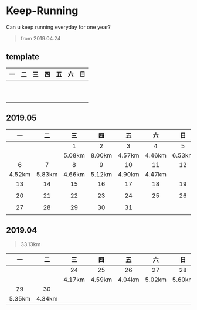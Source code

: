 # Keep-Running

Can u keep running everyday for one year?

> from 2019.04.24

## template

| 一| 二| 三| 四| 五| 六| 日|
|:-:|:-:|:-:|:-:|:-:|:-:|:-:|
||||||||
||||||||
||||||||
||||||||
||||||||
||||||||
||||||||
||||||||
||||||||
||||||||

## 2019.05

| 一| 二| 三| 四| 五| 六| 日|
|:-:|:-:|:-:|:-:|:-:|:-:|:-:|
| | |1|2|3|4|5|
| | |5.08km|8.00km|4.57km|4.46km|6.53km|
|6|7|8|9|10|11|12|
|4.52km|5.83km|4.66km|5.12km|4.90km|4.47km||
|13|14|15|16|17|18|19|
||||||||
|20|21|22|23|24|25|26|
||||||||
|27|28|29|30|31|||
||||||||

## 2019.04 
>33.13km

|一|二|三|四|五|六|日|
|:--:|:--:|:--:|:--:|:--:|:--:|:--:|
| | |24|25|26|27|28|
| | |4.17km|4.59km|4.04km|5.02km|5.60km|
|29|30||||||
|5.35km|4.34km||||||
